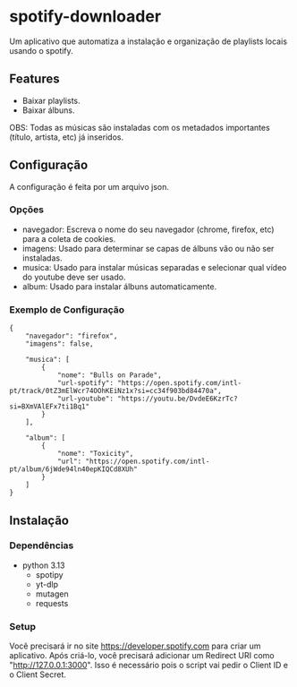 # spotify-downloader

Um aplicativo que automatiza a instalação e organização de playlists locais usando o spotify.

## Features

- Baixar playlists.
- Baixar álbuns.

OBS: Todas as músicas são instaladas com os metadados importantes (título, artista, etc) já inseridos.

## Configuração

A configuração é feita por um arquivo json.

### Opções

- navegador: Escreva o nome do seu navegador (chrome, firefox, etc) para a coleta de cookies.
- imagens: Usado para determinar se capas de álbuns vão ou não ser instaladas.
- musica: Usado para instalar músicas separadas e selecionar qual vídeo do youtube deve ser usado.
- album: Usado para instalar álbuns automaticamente.

### Exemplo de Configuração

    {
        "navegador": "firefox",
        "imagens": false,
    
        "musica": [
            {
                "nome": "Bulls on Parade",
                "url-spotify": "https://open.spotify.com/intl-pt/track/0tZ3mElWcr74OOhKEiNz1x?si=cc34f903bd84470a",
                "url-youtube": "https://youtu.be/DvdeE6KzrTc?si=BXmVAlEFx7ti1Bq1"
            }
        ],

        "album": [
            {
                "nome": "Toxicity",
                "url": "https://open.spotify.com/intl-pt/album/6jWde94ln40epKIQCd8XUh"
            }
        ]
    }

## Instalação

### Dependências

- python 3.13
    - spotipy
    - yt-dlp
    - mutagen
    - requests

### Setup

Você precisará ir no site https://developer.spotify.com para criar um aplicativo. Após criá-lo, você precisará adicionar um Redirect URI como "http://127.0.0.1:3000". Isso é necessário pois o script vai pedir o Client ID e o Client Secret.
